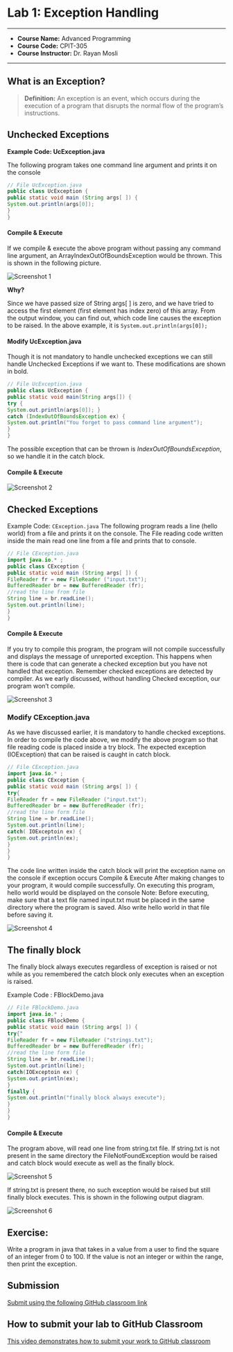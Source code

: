 # Lab 1: Exception Handling

---

- **Course Name:** Advanced Programming
- **Course Code:** CPIT-305
- **Course Instructor:** Dr. Rayan Mosli

---
## What is an Exception?

> **Definition:** An exception is an event, which occurs during the execution of a program that disrupts the normal flow of the program’s instructions.

## Unchecked Exceptions
**Example Code: UcException.java**

The following program takes one command line argument and prints it on the console

```java
// File UcException.java
public class UcException {
public static void main (String args[ ]) {
System.out.println(args[0]);
}
}
```
#### Compile & Execute

If we compile & execute the above program without passing any command line argument, an ArrayIndexOutOfBoundsException would be thrown. This is shown in the following picture.

![Screenshot 1](./public/images/img-01.png)

**Why?**

Since we have passed size of String args[ ] is zero, and we have tried to access the first element (first element has index zero) of this array.
From the output window, you can find out, which code line causes the exception to be raised. In the above example, it is
`System.out.println(args[0]);`

#### Modify UcException.java
Though it is not mandatory to handle unchecked exceptions we can still handle Unchecked Exceptions if we want to. These modifications are shown in bold.

```java
// File UcException.java
public class UcException {
public static void main(String args[]) {
try {
System.out.println(args[0]); }
catch (IndexOutOfBoundsException ex) {
System.out.println("You forget to pass command line argument");
}
}
```
The possible exception that can be thrown is *IndexOutOfBoundsException*, so we handle it in the catch block.

#### Compile & Execute

![Screenshot 2](./public/images/img-02.png)

## Checked Exceptions

Example Code: `CException.java`
The following program reads a line (hello world) from a file and prints it on the console. The File reading code written inside the main read one line from a file and prints that to console.

```java
// File CException.java
import java.io.* ;
public class CException {
public static void main (String args[ ]) {
FileReader fr = new FileReader ("input.txt");
BufferedReader br = new BufferedReader (fr);
//read the line from file
String line = br.readLine();
System.out.println(line);
}
}
```

#### Compile & Execute
If you try to compile this program, the program will not compile successfully and displays the message of unreported exception. This happens when there is code that can generate a checked exception but you have not handled that exception. Remember checked exceptions are detected by compiler. As we early discussed, without handling Checked exception, our program won’t compile.

![Screenshot 3](./public/images/img-03.png)

### Modify CException.java
As we have discussed earlier, it is mandatory to handle checked exceptions. In order to compile the code above, we modify the above program so that file reading code is placed inside a try block. The expected exception (IOException) that can be raised is caught in catch block.
```java
// File CException.java
import java.io.* ;
public class CException {
public static void main (String args[ ]) {
try{
FileReader fr = new FileReader ("input.txt");
BufferedReader br = new BufferedReader (fr);
//read the line form file
String line = br.readLine();
System.out.println(line);
catch( IOExceptoin ex) {
System.out.println(ex);
}
}
}
```
The code line written inside the catch block will print the exception name on the console if exception occurs
Compile & Execute
After making changes to your program, it would compile successfully. On executing this program, hello world would be displayed on the console
Note: Before executing, make sure that a text file named input.txt must be placed in the same directory where the program is saved. Also write hello world in that file before saving it.

![Screenshot 4](./public/images/img-04.png)

## The finally block
The finally block always executes regardless of exception is raised or not while as you remembered the catch block only executes when an exception is raised.


Example Code : FBlockDemo.java
```java
// File FBlockDemo.java
import java.io.* ;
public class FBlockDemo {
public static void main (String args[ ]) {
try{"
FileReader fr = new FileReader ("strings.txt");
BufferedReader br = new BufferedReader (fr);
//read the line form file
String line = br.readLine();
System.out.println(line);
catch(IOExceptoin ex) {
System.out.println(ex);
}
finally {
System.out.println("finally block always execute");
}
}
}
```
#### Compile & Execute
The program above, will read one line from string.txt file. If string.txt is not present in the same directory the FileNotFoundException would be raised and catch block would execute as well as the finally block.

![Screenshot 5](./public/images/img-05.png)

If string.txt is present there, no such exception would be raised but still finally block executes. This is shown in the following output diagram.

![Screenshot 6](./public/images/img-06.png)

## Exercise:
Write a program in java that takes in a value from a user to find the square of an integer from 0 to 100. If the value is not an integer or within the range, then print the exception. 

## Submission

[Submit using the following GitHub classroom link](#)

## How to submit your lab to GitHub Classroom

[This video demonstrates how to submit your work to GitHub classroom](https://www.youtube.com/embed/--x1yIj44-o)

